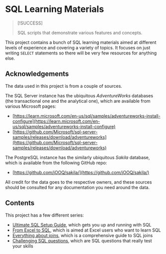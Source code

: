 # SQL Learning Materials

> [!SUCCESS]
>
> SQL scripts that demonstrate various features and concepts.

This project contains a bunch of SQL learning materials aimed at different levels of experience and covering a variety of topics. It focuses on just writing `SELECT` statements so there will be very few resources for anything else.

## Acknowledgements

The data used in this project is from a couple of sources.

The SQL Server instance has the ubiquitous _AdventureWorks_ databases (the transactional one and the analytical one), which are available from various Microsoft pages:

- [https://learn.microsoft.com/en-us/sql/samples/adventureworks-install-configure](https://learn.microsoft.com/en-us/sql/samples/adventureworks-install-configure)
- [https://github.com/Microsoft/sql-server-samples/releases/download/adventureworks](https://github.com/Microsoft/sql-server-samples/releases/download/adventureworks)

The PostgreSQL instance has the similarly ubiquitous _Sakila_ database, which is available from the following GitHub repo:

- [https://github.com/jOOQ/sakila/](https://github.com/jOOQ/sakila/)

All credit for the data goes to the respective owners, and these sources should be consulted for any documentation you need around the data.

## Contents

This project has a few different series:

- [Ultimate SQL Setup Guide](ultimate-sql-setup-guide/00-introduction.md), which gets you up and running with SQL
- [From Excel to SQL](from-excel-to-sql/from-excel-to-sql.md), which is aimed at Excel users who want to learn SQL
- [Everything about joins](everything-about-joins/everything-about-joins.md), which is a comprehensive guide to SQL joins
- [Challenging SQL questions](challenging-sql-problems/challenging-sql-problems.md), which are SQL questions that really test your skills
